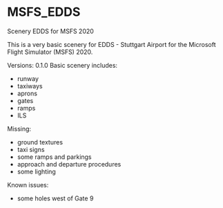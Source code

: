 # MSFS_EDDS
Scenery EDDS for MSFS 2020

This is a very basic scenery for EDDS - Stuttgart Airport for the Microsoft Flight Simulator (MSFS) 2020.

Versions:
0.1.0
Basic scenery includes:
  - runway
  - taxiways
  - aprons
  - gates
  - ramps
  - ILS
  
Missing:
  - ground textures
  - taxi signs
  - some ramps and parkings
  - approach and departure procedures
  - some lighting
  
Known issues:
  - some holes west of Gate 9
